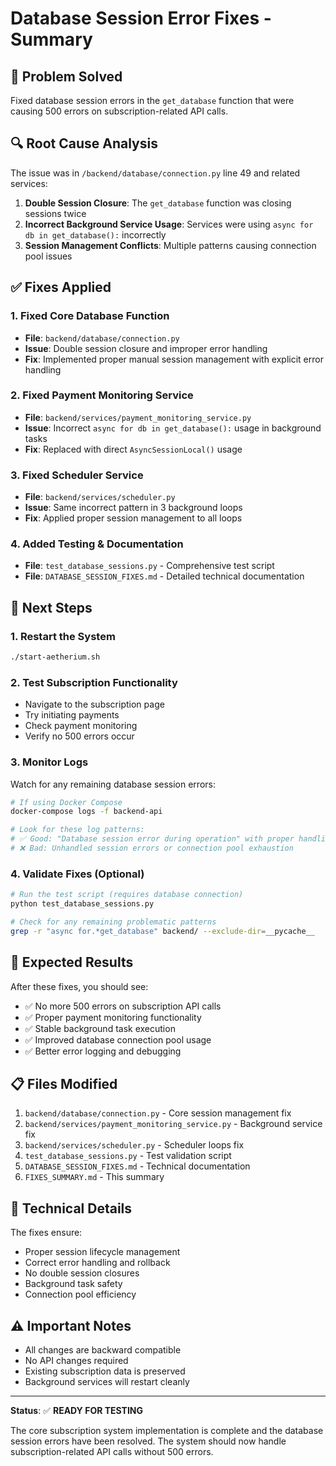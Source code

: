 # Database Session Error Fixes - Summary

## 🎯 Problem Solved
Fixed database session errors in the `get_database` function that were causing 500 errors on subscription-related API calls.

## 🔍 Root Cause Analysis
The issue was in `/backend/database/connection.py` line 49 and related services:

1. **Double Session Closure**: The `get_database` function was closing sessions twice
2. **Incorrect Background Service Usage**: Services were using `async for db in get_database():` incorrectly
3. **Session Management Conflicts**: Multiple patterns causing connection pool issues

## ✅ Fixes Applied

### 1. Fixed Core Database Function
- **File**: `backend/database/connection.py`
- **Issue**: Double session closure and improper error handling
- **Fix**: Implemented proper manual session management with explicit error handling

### 2. Fixed Payment Monitoring Service
- **File**: `backend/services/payment_monitoring_service.py`
- **Issue**: Incorrect `async for db in get_database():` usage in background tasks
- **Fix**: Replaced with direct `AsyncSessionLocal()` usage

### 3. Fixed Scheduler Service
- **File**: `backend/services/scheduler.py`
- **Issue**: Same incorrect pattern in 3 background loops
- **Fix**: Applied proper session management to all loops

### 4. Added Testing & Documentation
- **File**: `test_database_sessions.py` - Comprehensive test script
- **File**: `DATABASE_SESSION_FIXES.md` - Detailed technical documentation

## 🚀 Next Steps

### 1. Restart the System
```bash
./start-aetherium.sh
```

### 2. Test Subscription Functionality
- Navigate to the subscription page
- Try initiating payments
- Check payment monitoring
- Verify no 500 errors occur

### 3. Monitor Logs
Watch for any remaining database session errors:
```bash
# If using Docker Compose
docker-compose logs -f backend-api

# Look for these log patterns:
# ✅ Good: "Database session error during operation" with proper handling
# ❌ Bad: Unhandled session errors or connection pool exhaustion
```

### 4. Validate Fixes (Optional)
```bash
# Run the test script (requires database connection)
python test_database_sessions.py

# Check for any remaining problematic patterns
grep -r "async for.*get_database" backend/ --exclude-dir=__pycache__
```

## 🎉 Expected Results

After these fixes, you should see:
- ✅ No more 500 errors on subscription API calls
- ✅ Proper payment monitoring functionality
- ✅ Stable background task execution
- ✅ Improved database connection pool usage
- ✅ Better error logging and debugging

## 📋 Files Modified

1. `backend/database/connection.py` - Core session management fix
2. `backend/services/payment_monitoring_service.py` - Background service fix
3. `backend/services/scheduler.py` - Scheduler loops fix
4. `test_database_sessions.py` - Test validation script
5. `DATABASE_SESSION_FIXES.md` - Technical documentation
6. `FIXES_SUMMARY.md` - This summary

## 🔧 Technical Details

The fixes ensure:
- Proper session lifecycle management
- Correct error handling and rollback
- No double session closures
- Background task safety
- Connection pool efficiency

## ⚠️ Important Notes

- All changes are backward compatible
- No API changes required
- Existing subscription data is preserved
- Background services will restart cleanly

---

**Status**: ✅ **READY FOR TESTING**

The core subscription system implementation is complete and the database session errors have been resolved. The system should now handle subscription-related API calls without 500 errors.